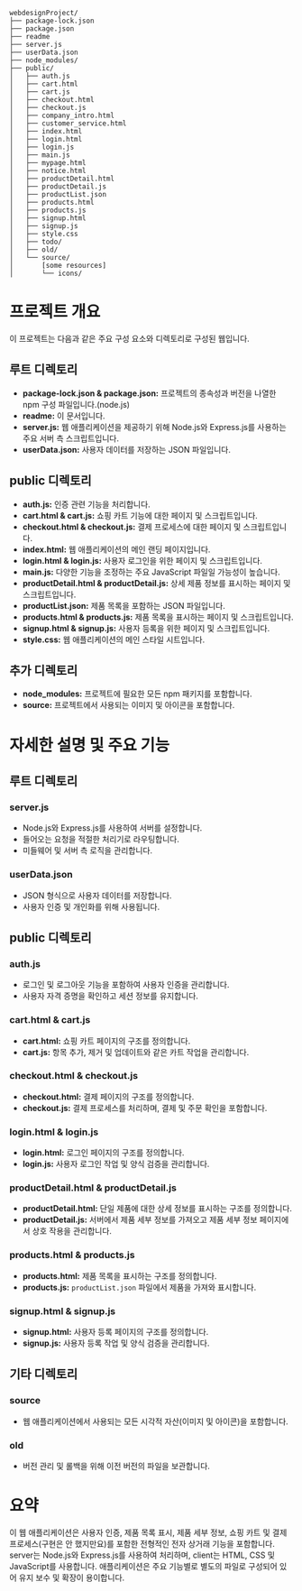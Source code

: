 
```
webdesignProject/
├── package-lock.json
├── package.json
├── readme
├── server.js
├── userData.json
├── node_modules/
├── public/
│   ├── auth.js
│   ├── cart.html
│   ├── cart.js
│   ├── checkout.html
│   ├── checkout.js
│   ├── company_intro.html
│   ├── customer_service.html
│   ├── index.html
│   ├── login.html
│   ├── login.js
│   ├── main.js
│   ├── mypage.html
│   ├── notice.html
│   ├── productDetail.html
│   ├── productDetail.js
│   ├── productList.json
│   ├── products.html
│   ├── products.js
│   ├── signup.html
│   ├── signup.js
│   ├── style.css
│   ├── todo/
│   ├── old/
│   └── source/
│       [some resources]
│       └── icons/
```

# 프로젝트 개요

이 프로젝트는 다음과 같은 주요 구성 요소와 디렉토리로 구성된 웹입니다.

## 루트 디렉토리
- **package-lock.json & package.json:** 프로젝트의 종속성과 버전을 나열한 npm 구성 파일입니다.(node.js)
- **readme:** 이 문서입니다.
- **server.js:** 웹 애플리케이션을 제공하기 위해 Node.js와 Express.js를 사용하는 주요 서버 측 스크립트입니다.
- **userData.json:** 사용자 데이터를 저장하는 JSON 파일입니다.

## public 디렉토리
- **auth.js:** 인증 관련 기능을 처리합니다.
- **cart.html & cart.js:** 쇼핑 카트 기능에 대한 페이지 및 스크립트입니다.
- **checkout.html & checkout.js:** 결제 프로세스에 대한 페이지 및 스크립트입니다.
- **index.html:** 웹 애플리케이션의 메인 랜딩 페이지입니다.
- **login.html & login.js:** 사용자 로그인을 위한 페이지 및 스크립트입니다.
- **main.js:** 다양한 기능을 조정하는 주요 JavaScript 파일일 가능성이 높습니다.
- **productDetail.html & productDetail.js:** 상세 제품 정보를 표시하는 페이지 및 스크립트입니다.
- **productList.json:** 제품 목록을 포함하는 JSON 파일입니다.
- **products.html & products.js:** 제품 목록을 표시하는 페이지 및 스크립트입니다.
- **signup.html & signup.js:** 사용자 등록을 위한 페이지 및 스크립트입니다.
- **style.css:** 웹 애플리케이션의 메인 스타일 시트입니다.

## 추가 디렉토리
- **node_modules:** 프로젝트에 필요한 모든 npm 패키지를 포함합니다.
- **source:** 프로젝트에서 사용되는 이미지 및 아이콘을 포함합니다.

# 자세한 설명 및 주요 기능

## 루트 디렉토리

### server.js
- Node.js와 Express.js를 사용하여 서버를 설정합니다.
- 들어오는 요청을 적절한 처리기로 라우팅합니다.
- 미들웨어 및 서버 측 로직을 관리합니다.

### userData.json
- JSON 형식으로 사용자 데이터를 저장합니다.
- 사용자 인증 및 개인화를 위해 사용됩니다.

## public 디렉토리

### auth.js
- 로그인 및 로그아웃 기능을 포함하여 사용자 인증을 관리합니다.
- 사용자 자격 증명을 확인하고 세션 정보를 유지합니다.

### cart.html & cart.js
- **cart.html:** 쇼핑 카트 페이지의 구조를 정의합니다.
- **cart.js:** 항목 추가, 제거 및 업데이트와 같은 카트 작업을 관리합니다.

### checkout.html & checkout.js
- **checkout.html:** 결제 페이지의 구조를 정의합니다.
- **checkout.js:** 결제 프로세스를 처리하며, 결제 및 주문 확인을 포함합니다.

### login.html & login.js
- **login.html:** 로그인 페이지의 구조를 정의합니다.
- **login.js:** 사용자 로그인 작업 및 양식 검증을 관리합니다.

### productDetail.html & productDetail.js
- **productDetail.html:** 단일 제품에 대한 상세 정보를 표시하는 구조를 정의합니다.
- **productDetail.js:** 서버에서 제품 세부 정보를 가져오고 제품 세부 정보 페이지에서 상호 작용을 관리합니다.

### products.html & products.js
- **products.html:** 제품 목록을 표시하는 구조를 정의합니다.
- **products.js:** `productList.json` 파일에서 제품을 가져와 표시합니다.

### signup.html & signup.js
- **signup.html:** 사용자 등록 페이지의 구조를 정의합니다.
- **signup.js:** 사용자 등록 작업 및 양식 검증을 관리합니다.

## 기타 디렉토리

### source
- 웹 애플리케이션에서 사용되는 모든 시각적 자산(이미지 및 아이콘)을 포함합니다.

### old
- 버전 관리 및 롤백을 위해 이전 버전의 파일을 보관합니다.

# 요약

이 웹 애플리케이션은 사용자 인증, 제품 목록 표시, 제품 세부 정보, 쇼핑 카트 및 결제 프로세스(구현은 안 했지만요)를 포함한 전형적인 전자 상거래 기능을 포함합니다. server는 Node.js와 Express.js를 사용하여 처리하며, client는 HTML, CSS 및 JavaScript를 사용합니다. 애플리케이션은 주요 기능별로 별도의 파일로 구성되어 있어 유지 보수 및 확장이 용이합니다.